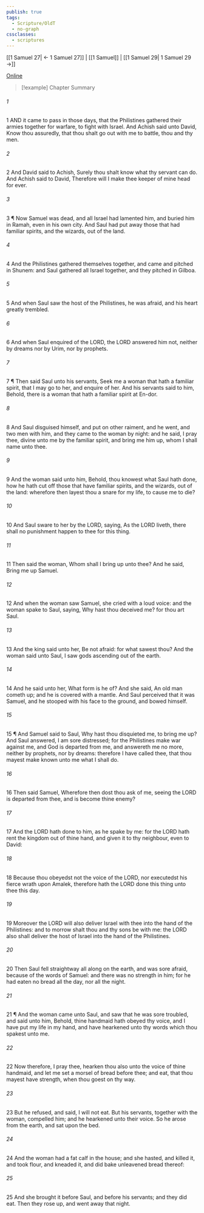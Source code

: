 ```yaml
---
publish: true
tags:
  - Scripture/OldT
  - no-graph
cssclasses:
  - scriptures
---
```

[[1 Samuel 27| ← 1 Samuel 27]] | [[1 Samuel]] | [[1 Samuel 29| 1 Samuel 29 →]]

[Online](https://churchofjesuschrist.org/study/scriptures/ot/1-sam/28?lang=eng)

>[!example] Chapter Summary
>
###### 1
1 AND it came to pass in those days, that the Philistines gathered their armies together for warfare, to fight with Israel.  And Achish said unto David, Know thou assuredly, that thou shalt go out with me to battle, thou and thy men.
###### 2
2 And David said to Achish, Surely thou shalt know what thy servant can do.  And Achish said to David, Therefore will I make thee keeper of mine head for ever.
###### 3
3 ¶ Now Samuel was dead, and all Israel had lamented him, and buried him in Ramah, even in his own city.  And Saul had put away those that had familiar spirits, and the wizards, out of the land.
###### 4
4 And the Philistines gathered themselves together, and came and pitched in Shunem: and Saul gathered all Israel together, and they pitched in Gilboa.
###### 5
5 And when Saul saw the host of the Philistines, he was afraid, and his heart greatly trembled.
###### 6
6 And when Saul enquired of the LORD, the LORD answered him not, neither by dreams nor by Urim, nor by prophets.
###### 7
7 ¶ Then said Saul unto his servants, Seek me a woman that hath a familiar spirit, that I may go to her, and enquire of her.  And his servants said to him, Behold, there is a woman that hath a familiar spirit at En-dor.
###### 8
8 And Saul disguised himself, and put on other raiment, and he went, and two men with him, and they came to the woman by night: and he said, I pray thee, divine unto me by the familiar spirit, and bring me him up, whom I shall name unto thee.
###### 9
9 And the woman said unto him, Behold, thou knowest what Saul hath done, how he hath cut off those that have familiar spirits, and the wizards, out of the land: wherefore then layest thou a snare for my life, to cause me to die?
###### 10
10 And Saul sware to her by the LORD, saying, As the LORD liveth, there shall no punishment happen to thee for this thing.
###### 11
11 Then said the woman, Whom shall I bring up unto thee?  And he said, Bring me up Samuel.
###### 12
12 And when the woman saw Samuel, she cried with a loud voice: and the woman spake to Saul, saying, Why hast thou deceived me?  for thou art Saul.
###### 13
13 And the king said unto her, Be not afraid: for what sawest thou?  And the woman said unto Saul, I saw gods ascending out of the earth.
###### 14
14 And he said unto her, What form is he of?  And she said, An old man cometh up; and he is covered with a mantle.  And Saul perceived that it was Samuel, and he stooped with his face to the ground, and bowed himself.
###### 15
15 ¶ And Samuel said to Saul, Why hast thou disquieted me, to bring me up?  And Saul answered, I am sore distressed; for the Philistines make war against me, and God is departed from me, and answereth me no more, neither by prophets, nor by dreams: therefore I have called thee, that thou mayest make known unto me what I shall do.
###### 16
16 Then said Samuel, Wherefore then dost thou ask of me, seeing the LORD is departed from thee, and is become thine enemy?
###### 17
17 And the LORD hath done to him, as he spake by me: for the LORD hath rent the kingdom out of thine hand, and given it to thy neighbour, even to David:
###### 18
18 Because thou obeyedst not the voice of the LORD, nor executedst his fierce wrath upon Amalek, therefore hath the LORD done this thing unto thee this day.
###### 19
19 Moreover the LORD will also deliver Israel with thee into the hand of the Philistines: and to morrow shalt thou and thy sons be with me: the LORD also shall deliver the host of Israel into the hand of the Philistines.
###### 20
20 Then Saul fell straightway all along on the earth, and was sore afraid, because of the words of Samuel: and there was no strength in him; for he had eaten no bread all the day, nor all the night.
###### 21
21 ¶ And the woman came unto Saul, and saw that he was sore troubled, and said unto him, Behold, thine handmaid hath obeyed thy voice, and I have put my life in my hand, and have hearkened unto thy words which thou spakest unto me.
###### 22
22 Now therefore, I pray thee, hearken thou also unto the voice of thine handmaid, and let me set a morsel of bread before thee; and eat, that thou mayest have strength, when thou goest on thy way.
###### 23
23 But he refused, and said, I will not eat.  But his servants, together with the woman, compelled him; and he hearkened unto their voice.  So he arose from the earth, and sat upon the bed.
###### 24
24 And the woman had a fat calf in the house; and she hasted, and killed it, and took flour, and kneaded it, and did bake unleavened bread thereof:
###### 25
25 And she brought it before Saul, and before his servants; and they did eat.  Then they rose up, and went away that night.




